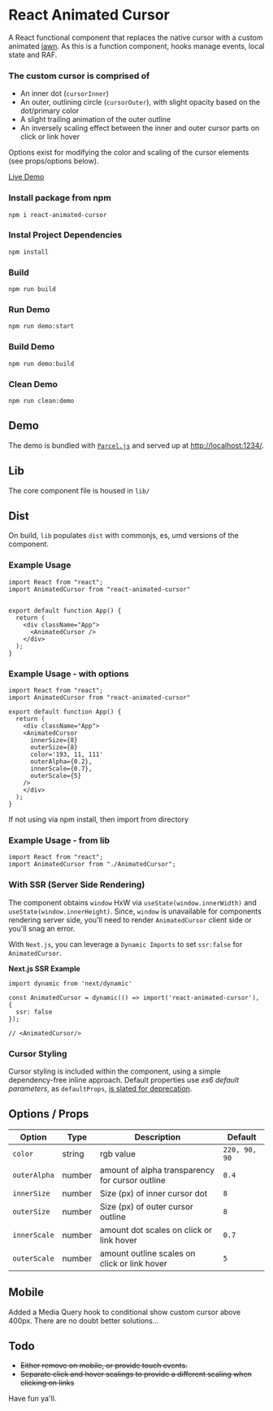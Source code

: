 # React Animated Cursor

A React functional component that replaces the native cursor with a custom animated [jawn](https://www.urbandictionary.com/define.php?term=Jawn). As this is a function component, hooks manage events, local state and RAF.

### The custom cursor is comprised of
- An inner dot (`cursorInner`)
- An outer, outlining circle (`cursorOuter`), with slight opacity based on the dot/primary color
- A slight trailing animation of the outer outline
- An inversely scaling effect between the inner and outer cursor parts on click or link hover

Options exist for modifying the color and scaling of the cursor elements (see props/options below).

[Live Demo](https://stephenscaff.github.io/react-animated-cursor/)

### Install package from npm
`npm i react-animated-cursor`

### Instal Project Dependencies
`npm install`

### Build
`npm run build`

### Run Demo
`npm run demo:start`

### Build Demo
`npm run demo:build`

### Clean Demo
`npm run clean:demo`

## Demo

The demo is bundled with [`Parcel.js`](https://parceljs.org/) and served up at [http://localhost:1234/](http://localhost:1234/).

## Lib

The core component file is housed in `lib/`

## Dist

On build, `lib` populates `dist` with commonjs, es, umd versions of the component.

### Example Usage
```
import React from "react";
import AnimatedCursor from "react-animated-cursor"


export default function App() {
  return (
    <div className="App">
      <AnimatedCursor />
    </div>
  );
}
```


### Example Usage - with options
```
import React from "react";
import AnimatedCursor from "react-animated-cursor"

export default function App() {
  return (
    <div className="App">
    <AnimatedCursor
      innerSize={8}
      outerSize={8}
      color='193, 11, 111'
      outerAlpha={0.2},
      innerScale={0.7},
      outerScale={5}
    />
    </div>
  );
}
```

If not using via npm install, then import from directory

### Example Usage - from lib
```
import React from "react";
import AnimatedCursor from "./AnimatedCursor";
```

### With SSR (Server Side Rendering)

The component obtains `window` HxW via `useState(window.innerWidth)` and `useState(window.innerHeight)`.
Since, `window` is unavailable for components rendering server side, you'll need to render `AnimatedCursor` client side or you'll snag an error.

With `Next.js`, you can leverage a `Dynamic Imports` to set `ssr:false` for `AnimatedCursor`.

**Next.js SSR Example**

```
import dynamic from 'next/dynamic'

const AnimatedCursor = dynamic(() => import('react-animated-cursor'), {
  ssr: false
});

// <AnimatedCursor/>
```

### Cursor Styling

Cursor styling is included within the component, using a simple dependency-free inline approach. Default properties use *es6 default parameters*, as `defaultProps`, [is slated for deprecation](https://github.com/reactjs/rfcs/blob/createlement-rfc/text/0000-create-element-changes.md).

## Options / Props

| Option | Type | Description | Default |
| --- | --- | --- | --- |
| `color` | string | rgb value |  `220, 90, 90` |
| `outerAlpha` | number | amount of alpha transparency for cursor outline | `0.4` |
| `innerSize` | number | Size (px) of inner cursor dot | `8` |
| `outerSize` | number | Size (px) of outer cursor outline | `8` |
| `innerScale` | number | amount dot scales on click or link hover | `0.7` |
| `outerScale` | number | amount outline scales on click or link hover | `5` |


## Mobile
Added a Media Query hook to conditional show custom cursor above 400px. There are no doubt better solutions...


## Todo
- ~~Either remove on mobile, or provide touch events.~~
- ~~Separate click and hover scalings to provide a different scaling when clicking on links~~


Have fun ya'll.
